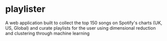 # playlister
A web application built to collect the top 150 songs on Spotify's charts (UK, US, Global) and curate playlists for the user using dimensional reduction and clustering through machine learning

